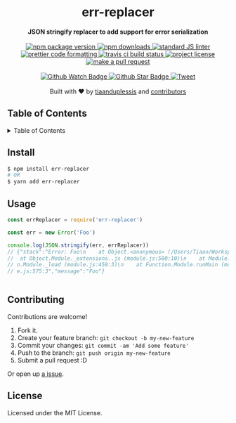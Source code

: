 
<h1 align="center">err-replacer</h1>
<div align="center">
  <strong>JSON stringify replacer to add support for error serialization</strong>
</div>
<br>
<div align="center">
  <a href="https://npmjs.org/package/err-replacer">
    <img src="https://img.shields.io/npm/v/err-replacer.svg?style=flat-square" alt="npm package version" />
  </a>
  <a href="https://npmjs.org/package/err-replacer">
  <img src="https://img.shields.io/npm/dm/err-replacer.svg?style=flat-square" alt="npm downloads" />
  </a>
  <a href="https://github.com/feross/standard">
    <img src="https://img.shields.io/badge/code%20style-standard-brightgreen.svg?style=flat-square" alt="standard JS linter" />
  </a>
  <a href="https://github.com/prettier/prettier">
    <img src="https://img.shields.io/badge/styled_with-prettier-ff69b4.svg?style=flat-square" alt="prettier code formatting" />
  </a>
  <a href="https://travis-ci.org/tiaanduplessis/err-replacer">
    <img src="https://img.shields.io/travis/tiaanduplessis/err-replacer.svg?style=flat-square" alt="travis ci build status" />
  </a>
  <a href="https://github.com/tiaanduplessis/err-replacer/blob/master/LICENSE">
    <img src="https://img.shields.io/npm/l/err-replacer.svg?style=flat-square" alt="project license" />
  </a>
  <a href="http://makeapullrequest.com">
    <img src="https://img.shields.io/badge/PRs-welcome-brightgreen.svg?style=flat-square" alt="make a pull request" />
  </a>
</div>
<br>
<div align="center">
  <a href="https://github.com/tiaanduplessis/err-replacer/watchers">
    <img src="https://img.shields.io/github/watchers/tiaanduplessis/err-replacer.svg?style=social" alt="Github Watch Badge" />
  </a>
  <a href="https://github.com/tiaanduplessis/err-replacer/stargazers">
    <img src="https://img.shields.io/github/stars/tiaanduplessis/err-replacer.svg?style=social" alt="Github Star Badge" />
  </a>
  <a href="https://twitter.com/intent/tweet?text=Check%20out%20err-replacer!%20https://github.com/tiaanduplessis/err-replacer%20%F0%9F%91%8D">
    <img src="https://img.shields.io/twitter/url/https/github.com/tiaanduplessis/err-replacer.svg?style=social" alt="Tweet" />
  </a>
</div>
<br>
<div align="center">
  Built with ❤︎ by <a href="https://github.com/tiaanduplessis">tiaanduplessis</a> and <a href="https://github.com/tiaanduplessis/err-replacer/contributors">contributors</a>
</div>

<h2>Table of Contents</h2>
<details>
  <summary>Table of Contents</summary>
  <li><a href="#install">Install</a></li>
  <li><a href="#usage">Usage</a></li>
  <li><a href="#contribute">Contribute</a></li>
  <li><a href="#license">License</a></li>
</details>

## Install

```sh
$ npm install err-replacer
# OR
$ yarn add err-replacer
```

## Usage

```js
const errReplacer = require('err-replacer')

const err = new Error('Foo')

console.log(JSON.stringify(err, errReplacer))
// {"stack":"Error: Foo\n    at Object.<anonymous> (/Users/Tiaan/Workspace/err-replacer/index.js:16:13)\n    at Module._compile (module.js:569:30)\n
//  at Object.Module._extensions..js (module.js:580:10)\n    at Module.load (module.js:503:32)\n    at tryModuleLoad (module.js:466:12)\n    at Functio
// n.Module._load (module.js:458:3)\n    at Function.Module.runMain (module.js:605:10)\n    at startup (bootstrap_node.js:158:16)\n    at bootstrap_nod
// e.js:575:3","message":"Foo"}
 
```

## Contributing

Contributions are welcome!

1. Fork it.
2. Create your feature branch: `git checkout -b my-new-feature`
3. Commit your changes: `git commit -am 'Add some feature'`
4. Push to the branch: `git push origin my-new-feature`
5. Submit a pull request :D

Or open up [a issue](https://github.com/tiaanduplessis/err-replacer/issues).

## License

Licensed under the MIT License.
